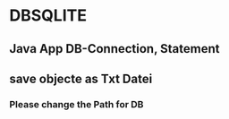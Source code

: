 # DBSQLITE
## Java App DB-Connection, Statement
## save objecte as Txt Datei


### Please change the Path for DB
